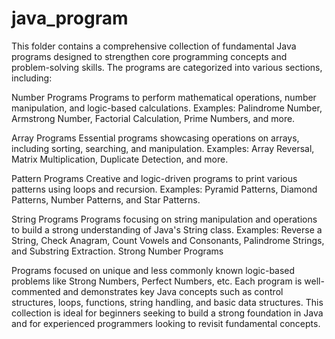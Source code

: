 # java_program
This folder contains a comprehensive collection of fundamental Java programs designed to strengthen core programming concepts and problem-solving skills. The programs are categorized into various sections, including:

Number Programs
Programs to perform mathematical operations, number manipulation, and logic-based calculations.
Examples: Palindrome Number, Armstrong Number, Factorial Calculation, Prime Numbers, and more.

Array Programs
Essential programs showcasing operations on arrays, including sorting, searching, and manipulation.
Examples: Array Reversal, Matrix Multiplication, Duplicate Detection, and more.

Pattern Programs
Creative and logic-driven programs to print various patterns using loops and recursion.
Examples: Pyramid Patterns, Diamond Patterns, Number Patterns, and Star Patterns.

String Programs
Programs focusing on string manipulation and operations to build a strong understanding of Java's String class.
Examples: Reverse a String, Check Anagram, Count Vowels and Consonants, Palindrome Strings, and Substring Extraction.
Strong Number Programs

Programs focused on unique and less commonly known logic-based problems like Strong Numbers, Perfect Numbers, etc.
Each program is well-commented and demonstrates key Java concepts such as control structures, loops, functions, string handling, and basic data structures. This collection is ideal for beginners seeking to build a strong foundation in Java and for experienced programmers looking to revisit fundamental concepts.

